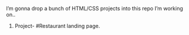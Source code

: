 

I’m gonna drop a bunch of HTML/CSS projects into this repo I’m working on..


1. Project- #Restaurant landing page.
